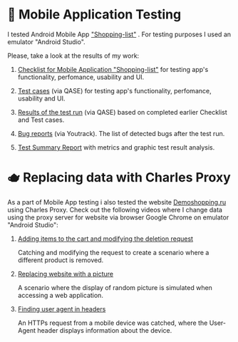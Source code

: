 # 📱 Mobile Application Testing

I tested Android Mobile App ["Shopping-list"](https://drive.google.com/file/d/1wSz1J4Ba-VDgjv82RIk59EaQ1Ys16ph8/view) . For testing purposes I used an emulator "Android Studio".

Please, take a look at the results of my work:
1. [Checklist for Mobile Application "Shopping-list"](https://docs.google.com/spreadsheets/d/11rRuxv_YwgtPnhahAurOpX-gDa2PxQ-LCXCGrz1JdT4/edit?gid=1695833149#gid=1695833149) for testing app's functionality, perfomance, usability and UI.
   
2. [Test cases](https://github.com/LSalakhova/mobile/blob/main/Test%20cases%20QASE.pdf) (via QASE) for testing app's functionality, perfomance, usability and UI.

3. [Results of the test run](https://github.com/LSalakhova/mobile/blob/main/Results%20of%20the%20QASE%20test%20run.pdf) (via QASE) based on completed earlier Checklist and Test cases.
4. [Bug reports](https://github.com/LSalakhova/mobile/blob/main/Bug%20reports%20from%20Youtrack.xlsx) (via Youtrack). The list of detected bugs after the test run.
5. [Test Summary Report](https://github.com/LSalakhova/mobile/blob/main/Test%20Summary%20Bug%20Report.pdf) with metrics and graphic test result analysis.

# 🫖 Replacing data with Charles Proxy

   As a part of Mobile App testing i also tested the website [Demoshopping.ru](https://demoshopping.ru/) using Charles Proxy.
   Check out the following videos where I change data using the proxy server for website via browser Google Chrome on emulator "Android Studio":

   
1. [Adding items to the cart and modifying the deletion request](https://drive.google.com/file/d/1f-jp18VVcvaMS8CSoYrcmVQwrCxUGTsP/view?usp=sharing)

   Catching and modifying the request to create a scenario where a different product is removed.
    
2. [Replacing website with a picture](https://drive.google.com/file/d/1_Hca7NbL4vg9M-4TLL8zpF1EtqR10U3g/view?usp=sharing)

   A scenario where the display of random picture is simulated when accessing a web application.
3. [Finding user agent in headers](https://drive.google.com/file/d/158u57e1_k9j088wVyMkRzJM15xURz7PE/view?usp=sharing)

   An HTTPs request from a mobile device was catched, where the User-Agent header displays information about the device.





